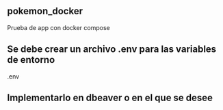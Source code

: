 ## pokemon_docker
Prueba de app con docker compose

## Se debe crear un archivo .env para las variables de entorno
.env

## Implementarlo en dbeaver o en el que se desee

